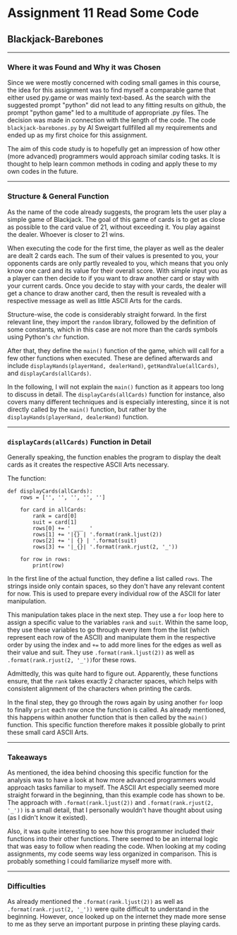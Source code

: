 # Assignment 11 Read Some Code
## Blackjack-Barebones

---

### Where it was Found and Why it was Chosen
Since we were mostly concerned with coding small games in this course, the idea for this assignment was to find myself a comparable game that either used py.game or was mainly text-based. 
As the search with the suggested prompt "python" did not lead to any fitting results on github, the prompt "python game" led to a multitude of appropriate .py files. 
The decision was made in connection with the length of the code. The code `blackjack-barebones.py` by Al Sweigart fullfilled all my requirements and ended up as my first choice for this assignment.

The aim of this code study is to hopefully get an impression of how other (more advanced) programmers would approach similar coding tasks. 
It is thought to help learn common methods in coding and apply these to my own codes in the future. 

---

### Structure & General Function
As the name of the code already suggests, the program lets the user play a simple game of Blackjack. 
The goal of this game of cards is to get as close as possible to the card value of 21, without exceeding it. 
You play against the dealer. 
Whoever is closer to 21 wins.

When executing the code for the first time, the player as well as the dealer are dealt 2 cards each.
The sum of their values is presented to you, your opponents cards are only partly revealed to you, which means that you only know one card and its value for their overall score.
With simple input you as a player can then decide to if you want to draw another card or stay with your current cards. 
Once you decide to stay with your cards, the dealer will get a chance to draw another card, then the result is revealed with a respective message as well as little ASCII Arts for the cards.

Structure-wise, the code is considerably straight forward. In the first relevant line, they import the `random` library, followed by the definition of some constants, which in this case are not more than the cards symbols using Python's `chr` function. 

After that, they define the `main()` function of the game, which will call for a few other functions when executed.
These are defined afterwards and include `displayHands(playerHand, dealerHand)`, `getHandValue(allCards)`, and `displayCards(allCards)`.

In the following, I will not explain the `main()` function as it appears too long to discuss in detail. 
The `displayCards(allCards)` function for instance, also covers many different techniques and is especially interesting, since it is not directly called by the `main()` function, but rather by the `displayHands(playerHand, dealerHand)` function.

---

### `displayCards(allCards)` Function in Detail
Generally speaking, the function enables the program to display the dealt cards as it creates the respective ASCII Arts necessary. 


The function: 
```
def displayCards(allCards):
    rows = ['', '', '', '', '']  

    for card in allCards:
        rank = card[0]
        suit = card[1]
        rows[0] += ' ___  '  
        rows[1] += '|{} | '.format(rank.ljust(2))
        rows[2] += '| {} | '.format(suit)
        rows[3] += '|_{}| '.format(rank.rjust(2, '_'))

    for row in rows:
        print(row)
```
In the first line of the actual function, they define a list called `rows`.
The strings inside only contain spaces, so they don't have any relevant content for now.
This is used to prepare every individual row of the ASCII for later manipulation. 

This manipulation takes place in the next step. 
They use a `for` loop here to assign a specific value to the variables `rank` and `suit`. 
Within the same loop, they use these variables to  go through every item from the list (which represent each row of the ASCII) and manipulate them in the respective order by using the index and `+=` to add more lines for the edges as well as their value and suit.
They use `.format(rank.ljust(2))` as well as `.format(rank.rjust(2, '_'))`for these rows.

Admittedly, this was quite hard to figure out. 
Apparently, these functions ensure, that the `rank` takes exactly 2 character spaces, which helps with consistent alignment of the characters when printing the cards. 

In the final step, they go through the rows again by using another `for` loop to finally `print` each row once the function is called. 
As already mentioned, this happens within another function that is then called by the `main()` function. 
This specific function therefore makes it possible globally to print these small card ASCII Arts. 

---

### Takeaways
As mentioned, the idea behind choosing this specific function for the analysis was to have a look at how more advanced programmers would approach tasks familiar to myself. 
The ASCII Art especially seemed more straight forward in the beginning, than this example code has shown to be. 
The approach with `.format(rank.ljust(2))` and `.format(rank.rjust(2, '_'))` is a small detail, that I personally wouldn't have thought about using (as I didn't know it existed). 

Also, it was quite interesting to see how this programmer included their functions into their other functions. There seemed to be an internal logic that was easy to follow when reading the code.
When looking at my coding assignments, my code seems way less organized in comparison. 
This is probably something I could familiarize myself more with. 

---

### Difficulties
As already mentioned the `.format(rank.ljust(2))` as well as `.format(rank.rjust(2, '_'))` were quite difficult to understand in the beginning. 
However, once looked up on the internet they made more sense to me as they serve an important purpose in printing these playing cards. 